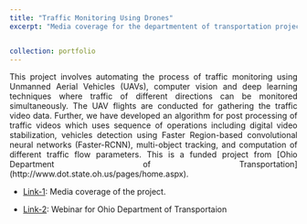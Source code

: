 ```yaml
---
title: "Traffic Monitoring Using Drones"
excerpt: "Media coverage for the departmentent of transportation project, please click [here](https://www.youtube.com/watch?v=40ETHT2a8SQ) for more details."


collection: portfolio
---
```


<div style="text-align: justify"> This project involves automating the process of traffic monitoring using Unmanned Aerial Vehicles (UAVs), computer vision and deep learning techniques where traffic of different directions can be monitored simultaneously. The UAV flights are conducted for gathering the traffic video data. Further, we have developed an algorithm for post processing of traffic videos which uses sequence of operations including digital video stabilization, vehicles detection using Faster Region-based convolutional neural networks (Faster-RCNN), multi-object tracking, and computation of different traffic flow parameters. This is a funded project from [Ohio Department of Transportation](http://www.dot.state.oh.us/pages/home.aspx).  </div>

* [Link-1](https://www.youtube.com/watch?v=40ETHT2a8SQ): Media coverage of the project.

* [Link-2](https://www.youtube.com/watch?v=dRsLlXECK0I&feature=youtu.be): Webinar for Ohio Department of Transportaion 
